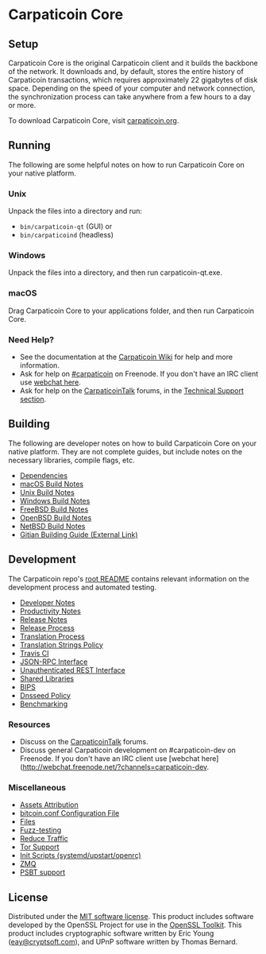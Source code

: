 Carpaticoin Core
=============

Setup
---------------------
Carpaticoin Core is the original Carpaticoin client and it builds the backbone of the network. It downloads and, by default, stores the entire history of Carpaticoin transactions, which requires approximately 22 gigabytes of disk space. Depending on the speed of your computer and network connection, the synchronization process can take anywhere from a few hours to a day or more.

To download Carpaticoin Core, visit [carpaticoin.org](https://carpaticoin.org/).

Running
---------------------
The following are some helpful notes on how to run Carpaticoin Core on your native platform.

### Unix

Unpack the files into a directory and run:

- `bin/carpaticoin-qt` (GUI) or
- `bin/carpaticoind` (headless)

### Windows

Unpack the files into a directory, and then run carpaticoin-qt.exe.

### macOS

Drag Carpaticoin Core to your applications folder, and then run Carpaticoin Core.

### Need Help?

* See the documentation at the [Carpaticoin Wiki](https://carpaticoin.info/)
for help and more information.
* Ask for help on [#carpaticoin](http://webchat.freenode.net?channels=carpaticoin) on Freenode. If you don't have an IRC client use [webchat here](http://webchat.freenode.net?channels=carpaticoin).
* Ask for help on the [CarpaticoinTalk](https://carpaticointalk.io/) forums, in the [Technical Support section](https://carpaticointalk.io/c/technical-support).

Building
---------------------
The following are developer notes on how to build Carpaticoin Core on your native platform. They are not complete guides, but include notes on the necessary libraries, compile flags, etc.

- [Dependencies](dependencies.md)
- [macOS Build Notes](build-osx.md)
- [Unix Build Notes](build-unix.md)
- [Windows Build Notes](build-windows.md)
- [FreeBSD Build Notes](build-freebsd.md)
- [OpenBSD Build Notes](build-openbsd.md)
- [NetBSD Build Notes](build-netbsd.md)
- [Gitian Building Guide (External Link)](https://github.com/bitcoin-core/docs/blob/master/gitian-building.md)

Development
---------------------
The Carpaticoin repo's [root README](/README.md) contains relevant information on the development process and automated testing.

- [Developer Notes](developer-notes.md)
- [Productivity Notes](productivity.md)
- [Release Notes](release-notes.md)
- [Release Process](release-process.md)
- [Translation Process](translation_process.md)
- [Translation Strings Policy](translation_strings_policy.md)
- [Travis CI](travis-ci.md)
- [JSON-RPC Interface](JSON-RPC-interface.md)
- [Unauthenticated REST Interface](REST-interface.md)
- [Shared Libraries](shared-libraries.md)
- [BIPS](bips.md)
- [Dnsseed Policy](dnsseed-policy.md)
- [Benchmarking](benchmarking.md)

### Resources
* Discuss on the [CarpaticoinTalk](https://carpaticointalk.io/) forums.
* Discuss general Carpaticoin development on #carpaticoin-dev on Freenode. If you don't have an IRC client use [webchat here](http://webchat.freenode.net/?channels=carpaticoin-dev.

### Miscellaneous
- [Assets Attribution](assets-attribution.md)
- [bitcoin.conf Configuration File](bitcoin-conf.md)
- [Files](files.md)
- [Fuzz-testing](fuzzing.md)
- [Reduce Traffic](reduce-traffic.md)
- [Tor Support](tor.md)
- [Init Scripts (systemd/upstart/openrc)](init.md)
- [ZMQ](zmq.md)
- [PSBT support](psbt.md)

License
---------------------
Distributed under the [MIT software license](/COPYING).
This product includes software developed by the OpenSSL Project for use in the [OpenSSL Toolkit](https://www.openssl.org/). This product includes
cryptographic software written by Eric Young ([eay@cryptsoft.com](mailto:eay@cryptsoft.com)), and UPnP software written by Thomas Bernard.
